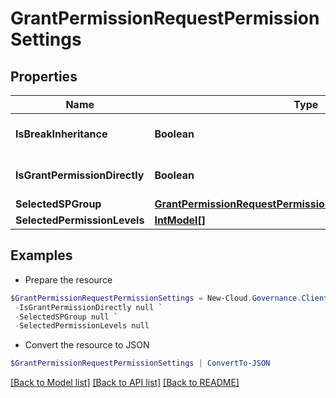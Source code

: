 # GrantPermissionRequestPermissionSettings
## Properties

Name | Type | Description | Notes
------------ | ------------- | ------------- | -------------
**IsBreakInheritance** | **Boolean** |  | [optional] [default to $false]
**IsGrantPermissionDirectly** | **Boolean** |  | [optional] [default to $false]
**SelectedSPGroup** | [**GrantPermissionRequestPermissionSettingsSelectedSPGroup**](GrantPermissionRequestPermissionSettingsSelectedSPGroup.md) |  | [optional] 
**SelectedPermissionLevels** | [**IntModel[]**](IntModel.md) |  | [optional] 

## Examples

- Prepare the resource
```powershell
$GrantPermissionRequestPermissionSettings = New-Cloud.Governance.ClientGrantPermissionRequestPermissionSettings  -IsBreakInheritance null `
 -IsGrantPermissionDirectly null `
 -SelectedSPGroup null `
 -SelectedPermissionLevels null
```

- Convert the resource to JSON
```powershell
$GrantPermissionRequestPermissionSettings | ConvertTo-JSON
```

[[Back to Model list]](../README.md#documentation-for-models) [[Back to API list]](../README.md#documentation-for-api-endpoints) [[Back to README]](../README.md)

